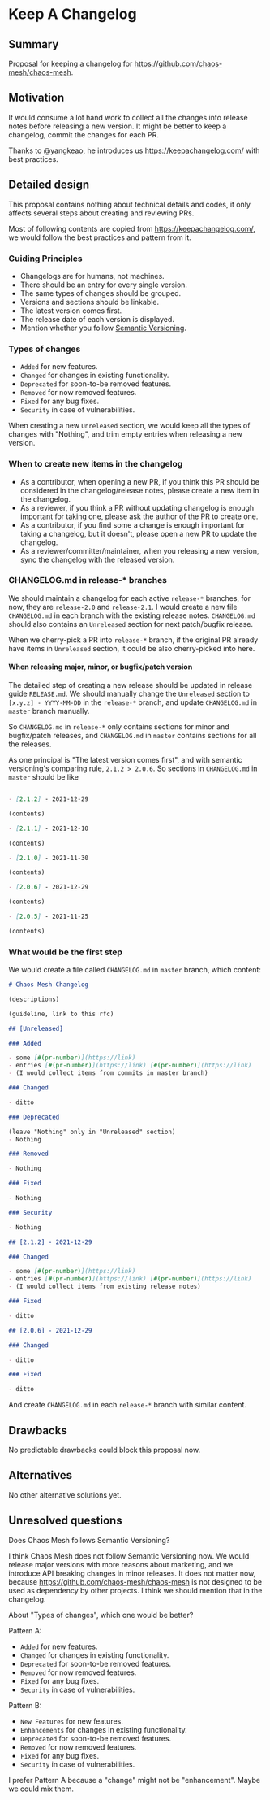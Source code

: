 # Keep A Changelog

## Summary

<!-- One para explanation of the proposal. -->

Proposal for keeping a changelog for https://github.com/chaos-mesh/chaos-mesh.

## Motivation

<!-- Why are we doing this? What use cases does it support? What is the expected
outcome? -->

It would consume a lot hand work to collect all the changes into release notes
before releasing a new version. It might be better to keep a changelog, commit
the changes for each PR.

Thanks to @yangkeao, he introduces us https://keepachangelog.com/ with best
practices.

## Detailed design

<!-- This is the bulk of the RFC. Explain the design in enough detail that:

- It is reasonably clear how the feature would be implemented.
- Corner cases are dissected by example.
- How the feature is used. -->

This proposal contains nothing about technical details and codes, it only
affects several steps about creating and reviewing PRs.

Most of following contents are copied from https://keepachangelog.com/, we would
follow the best practices and pattern from it.

### Guiding Principles

- Changelogs are for humans, not machines.
- There should be an entry for every single version.
- The same types of changes should be grouped.
- Versions and sections should be linkable.
- The latest version comes first.
- The release date of each version is displayed.
- Mention whether you follow [Semantic Versioning](https://semver.org/).

### Types of changes

- `Added` for new features.
- `Changed` for changes in existing functionality.
- `Deprecated` for soon-to-be removed features.
- `Removed` for now removed features.
- `Fixed` for any bug fixes.
- `Security` in case of vulnerabilities.

When creating a new `Unreleased` section, we would keep all the types of changes
with "Nothing", and trim empty entries when releasing a new version.

### When to create new items in the changelog

- As a contributor, when opening a new PR, if you think this PR should be
  considered in the changelog/release notes, please create a new item in the
  changelog.
- As a reviewer, if you think a PR without updating changelog is enough
  important for taking one, please ask the author of the PR to create one.
- As a contributor, if you find some a change is enough important for taking a
  changelog, but it doesn't, please open a new PR to update the changelog.
- As a reviewer/committer/maintainer, when you releasing a new version, sync the
  changelog with the released version.

### CHANGELOG.md in release-* branches

We should maintain a changelog for each active `release-*` branches, for now,
they are `release-2.0` and `release-2.1`. I would create a new file
`CHANGELOG.md` in each branch with the existing release notes. `CHANGELOG.md`
should also contains an `Unreleased` section for next patch/bugfix release.

When we cherry-pick a PR into `release-*` branch, if the original PR already
have items in `Unreleased` section, it could be also cherry-picked into here.

#### When releasing major, minor, or bugfix/patch version

The detailed step of creating a new release should be updated in release guide
`RELEASE.md`. We should manually change the `Unreleased` section to `[x.y.z] -
YYYY-MM-DD` in the `release-*` branch, and update `CHANGELOG.md` in `master`
branch manually.

So `CHANGELOG.md` in `release-*` only contains sections for minor and
bugfix/patch releases, and `CHANGELOG.md` in `master` contains sections for all
the releases.

As one principal is "The latest version comes first", and with semantic
versioning's comparing rule, `2.1.2 > 2.0.6`. So sections in `CHANGELOG.md` in
`master` should be like

```markdown

- [2.1.2] - 2021-12-29

(contents)

- [2.1.1] - 2021-12-10

(contents)

- [2.1.0] - 2021-11-30

(contents)

- [2.0.6] - 2021-12-29

(contents)

- [2.0.5] - 2021-11-25

(contents)

```

### What would be the first step

We would create a file called `CHANGELOG.md` in `master` branch, which content:

```markdown
# Chaos Mesh Changelog

(descriptions)

(guideline, link to this rfc)

## [Unreleased]

### Added

- some [#(pr-number)](https://link)
- entries [#(pr-number)](https://link) [#(pr-number)](https://link)
- (I would collect items from commits in master branch)

### Changed

- ditto

### Deprecated

(leave "Nothing" only in "Unreleased" section)
- Nothing

### Removed

- Nothing

### Fixed

- Nothing

### Security

- Nothing

## [2.1.2] - 2021-12-29

### Changed

- some [#(pr-number)](https://link)
- entries [#(pr-number)](https://link) [#(pr-number)](https://link)
- (I would collect items from existing release notes)

### Fixed

- ditto

## [2.0.6] - 2021-12-29

### Changed

- ditto

### Fixed

- ditto
```

And create `CHANGELOG.md` in each `release-*` branch with similar content.

## Drawbacks

<!-- Why should we not do this? -->

No predictable drawbacks could block this proposal now.

## Alternatives

<!-- - Why is this design the best in the space of possible designs?
- What other designs have been considered and what is the rationale for not
  choosing them?
- What is the impact of not doing this? -->

No other alternative solutions yet.

## Unresolved questions

<!-- What parts of the design are still to be determined? -->

Does Chaos Mesh follows Semantic Versioning?

I think Chaos Mesh does not follow Semantic Versioning now. We would release
major versions with more reasons about marketing, and we introduce API breaking
changes in minor releases. It does not matter now, because
https://github.com/chaos-mesh/chaos-mesh is not designed to be used as
dependency by other projects. I think we should mention that in the changelog.

About "Types of changes", which one would be better?

Pattern A:

- `Added` for new features.
- `Changed` for changes in existing functionality.
- `Deprecated` for soon-to-be removed features.
- `Removed` for now removed features.
- `Fixed` for any bug fixes.
- `Security` in case of vulnerabilities.

Pattern B:

- `New Features` for new features.
- `Enhancements` for changes in existing functionality.
- `Deprecated` for soon-to-be removed features.
- `Removed` for now removed features.
- `Fixed` for any bug fixes.
- `Security` in case of vulnerabilities.

I prefer Pattern A because a "change" might not be "enhancement". Maybe we could
mix them.
